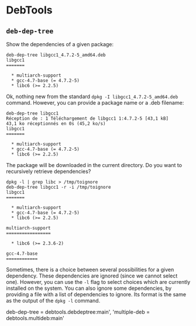 DebTools
========

`deb-dep-tree`
--------------

Show the dependencies of a given package:

    deb-dep-tree libgcc1_4.7.2-5_amd64.deb 
    libgcc1
    =======
    
      * multiarch-support 
      * gcc-4.7-base (= 4.7.2-5)
      * libc6 (>= 2.2.5)

Ok, nothing new from the standard `dpkg -I libgcc1_4.7.2-5_amd64.deb` command.
However, you can provide a package name or a .deb filename:

    deb-dep-tree libgcc1 
    Réception de : 1 Téléchargement de libgcc1 1:4.7.2-5 [43,1 kB]
    43,1 ko réceptionnés en 0s (45,2 ko/s)            
    libgcc1
    =======
    
      * multiarch-support 
      * gcc-4.7-base (= 4.7.2-5)
      * libc6 (>= 2.2.5)

The package will be downloaded in the current directory.
Do you want to recursively retrieve dependencies?

    dpkg -l | grep libc > /tmp/toignore
    deb-dep-tree libgcc1 -r -i /tmp/toignore
    libgcc1
    =======
    
      * multiarch-support 
      * gcc-4.7-base (= 4.7.2-5)
      * libc6 (>= 2.2.5)
    
    multiarch-support
    =================
    
      * libc6 (>= 2.3.6-2)
    
    gcc-4.7-base
    ============
    
    
Sometimes, there is a choice between several possibilities for a given dependency. These dependencies are ignored (since we cannot select one).
However, you can use the `-l` flag to select choices which are currently installed on the system.
You can also ignore some dependencies, by providing a file with a list of dependencies to ignore. Its format is the same as the output of the `dpkg -l` command.


deb-dep-tree = debtools.debdeptree:main',
                                    'multiple-deb = debtools.multideb:main'
